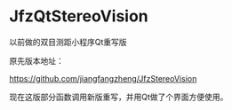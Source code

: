 # JfzQtStereoVision
以前做的双目测距小程序Qt重写版

原先版本地址：

https://github.com/jiangfangzheng/JfzStereoVision

现在这版部分函数调用新版重写，并用Qt做了个界面方便使用。